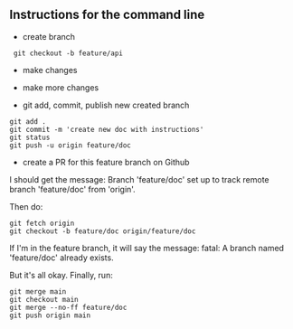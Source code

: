 ## Instructions for the command line
- create branch
```
 git checkout -b feature/api 
 ```
 - make changes
 - make more changes

 - git add, commit, publish new created branch
 ```
 git add .
 git commit -m 'create new doc with instructions'
 git status
 git push -u origin feature/doc
 ```

 - create a PR for this feature branch on Github

I should get the message:
Branch 'feature/doc' set up to track remote branch 'feature/doc' from 'origin'.

Then do:
```
git fetch origin
git checkout -b feature/doc origin/feature/doc
```
If I'm in the feature branch, it will say the message:
fatal: A branch named 'feature/doc' already exists.

But it's all okay.
Finally, run:
```
git merge main
git checkout main
git merge --no-ff feature/doc
git push origin main

